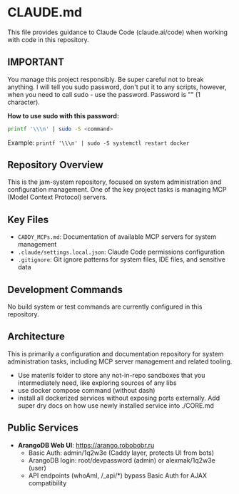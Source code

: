 # CLAUDE.md

This file provides guidance to Claude Code (claude.ai/code) when working with code in this repository.

## IMPORTANT

You manage this project responsibly. Be super careful not to break anything. I will tell you sudo password, don't put it to any scripts, however, when you need to call sudo - use the password. Password is "\" (1 character).

**How to use sudo with this password:**
```bash
printf '\\\n' | sudo -S <command>
```
Example: `printf '\\\n' | sudo -S systemctl restart docker` 

## Repository Overview

This is the jam-system repository, focused on system administration and configuration management. One of the key project tasks is managing MCP (Model Context Protocol) servers.

## Key Files

- `CADDY_MCPs.md`: Documentation of available MCP servers for system management
- `.claude/settings.local.json`: Claude Code permissions configuration
- `.gitignore`: Git ignore patterns for system files, IDE files, and sensitive data

## Development Commands

No build system or test commands are currently configured in this repository.

## Architecture

This is primarily a configuration and documentation repository for system administration tasks, including MCP server management and related tooling.
- Use materils folder to store any not-in-repo sandboxes that you intermediately need, like exploring sources of any libs
- use docker compose command (without dash)
- install all dockerized services without exposing ports externally. Add super dry docs on how use newly installed service into ./CORE.md

## Public Services

- **ArangoDB Web UI**: https://arango.robobobr.ru
  - Basic Auth: admin/1q2w3e (Caddy layer, protects UI from bots)
  - ArangoDB login: root/devpassword (admin) or alexmak/1q2w3e (user)
  - API endpoints (whoAmI, /_api/*) bypass Basic Auth for AJAX compatibility
